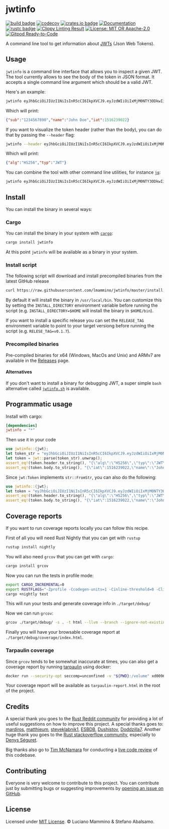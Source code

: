 # jwtinfo

[![build badge](https://github.com/lmammino/jwtinfo/workflows/Rust/badge.svg)](https://github.com/lmammino/jwtinfo/actions?query=workflow%3ARust)
[![codecov](https://codecov.io/gh/lmammino/jwtinfo/branch/master/graph/badge.svg)](https://codecov.io/gh/lmammino/jwtinfo)
[![crates.io badge](https://img.shields.io/crates/v/jwtinfo.svg)](https://crates.io/crates/jwtinfo)
[![Documentation](https://docs.rs/jwtinfo/badge.svg)](https://docs.rs/jwtinfo)
[![rustc badge](https://img.shields.io/badge/rustc-1.40+-lightgray.svg)](https://blog.rust-lang.org/2019/12/19/Rust-1.40.0.html)
[![Clippy Linting Result](https://img.shields.io/badge/clippy-<3-yellowgreen)](https://github.com/rust-lang/rust-clippy)
[![License: MIT OR Apache-2.0](https://img.shields.io/crates/l/jwtinfo.svg)](#license)
[![Gitpod Ready-to-Code](https://img.shields.io/badge/Gitpod-Ready--to--Code-blue?logo=gitpod)](https://gitpod.io/#https://github.com/lmammino/jwtinfo) 


A command line tool to get information about [JWTs](https://tools.ietf.org/html/rfc7519) (Json Web Tokens).

## Usage

`jwtinfo` is a command line interface that allows you to inspect a given JWT. The tool currently allows to see the body of the token in JSON format. It accepts a single command line argument which should be a valid JWT.

Here's an example:

```bash
jwtinfo eyJhbGciOiJIUzI1NiIsInR5cCI6IkpXVCJ9.eyJzdWIiOiIxMjM0NTY3ODkwIiwibmFtZSI6IkpvaG4gRG9lIiwiaWF0IjoxNTE2MjM5MDIyfQ.SflKxwRJSMeKKF2QT4fwpMeJf36POk6yJV_adQssw5c
```

Which will print:

```json
{"sub":"1234567890","name":"John Doe","iat":1516239022}
```

If you want to visualize the token header (rather than the body), you can do that by passing the `--header` flag:

```bash
jwtinfo --header eyJhbGciOiJIUzI1NiIsInR5cCI6IkpXVCJ9.eyJzdWIiOiIxMjM0NTY3ODkwIiwibmFtZSI6IkpvaG4gRG9lIiwiaWF0IjoxNTE2MjM5MDIyfQ.SflKxwRJSMeKKF2QT4fwpMeJf36POk6yJV_adQssw5c
```

Which will print:

```json
{"alg":"HS256","typ":"JWT"}
```

You can combine the tool with other command line utilities, for instance [`jq`](https://stedolan.github.io/jq/):

```bash
jwtinfo eyJhbGciOiJIUzI1NiIsInR5cCI6IkpXVCJ9.eyJzdWIiOiIxMjM0NTY3ODkwIiwibmFtZSI6IkpvaG4gRG9lIiwiaWF0IjoxNTE2MjM5MDIyfQ.SflKxwRJSMeKKF2QT4fwpMeJf36POk6yJV_adQssw5c | jq .
```

## Install

You can install the binary in several ways:

### Cargo

You can install the binary in your system with [`cargo`](https://doc.rust-lang.org/cargo/getting-started/installation.html):

```bash
cargo install jwtinfo
```

At this point `jwtinfo` will be available as a binary in your system.


### Install script

The following script will download and install precompiled binaries from the latest GitHub release

```bash
curl https://raw.githubusercontent.com/lmammino/jwtinfo/master/install.sh | sh
```

By default it will install the binary in `/usr/local/bin`. You can customize this by setting the `INSTALL_DIRECTORY` environment variable before running the script (e.g. `INSTALL_DIRECTORY=$HOME` will install the binary in `$HOME/bin`).

If you want to install a specific release you can set the `RELEASE_TAG` environment variable to point to your target versiong before running the script (e.g. `RELESE_TAG=v0.1.7`).


### Precompiled binaries

Pre-compiled binaries for x64 (Windows, MacOs and Unix) and ARMv7 are available in the [Releases](https://github.com/lmammino/jwtinfo/releases) page.


#### Alternatives

If you don't want to install a binary for debugging JWT, a super simple `bash` alternative called [`jwtinfo.sh`](https://gist.github.com/lmammino/920ee0699af627a3492f86c607c859f6) is available.


## Programmatic usage

Install with cargo:

```toml
[dependencies]
jwtinfo = "*"
```

Then use it in your code

```rust
use jwtinfo::{jwt};
let token_str = "eyJhbGciOiJIUzI1NiIsInR5cCI6IkpXVCJ9.eyJzdWIiOiIxMjM0NTY3ODkwIiwibmFtZSI6IkpvaG4gRG9lIiwiaWF0IjoxNTE2MjM5MDIyfQ.SflKxwRJSMeKKF2QT4fwpMeJf36POk6yJV_adQssw5c";
let token = jwt::parse(token_str).unwrap();
assert_eq!(token.header.to_string(), "{\"alg\":\"HS256\",\"typ\":\"JWT\"}");
assert_eq!(token.body.to_string(), "{\"iat\":1516239022,\"name\":\"John Doe\",\"sub\":\"1234567890\"}");
```

Since `jwt:Token` implements `str::FromStr`, you can also do the following:

```rust
use jwtinfo::{jwt};
let token = "eyJhbGciOiJIUzI1NiIsInR5cCI6IkpXVCJ9.eyJzdWIiOiIxMjM0NTY3ODkwIiwibmFtZSI6IkpvaG4gRG9lIiwiaWF0IjoxNTE2MjM5MDIyfQ.SflKxwRJSMeKKF2QT4fwpMeJf36POk6yJV_adQssw5c".parse::<jwt::Token>().unwrap();
assert_eq!(token.header.to_string(), "{\"alg\":\"HS256\",\"typ\":\"JWT\"}");
assert_eq!(token.body.to_string(), "{\"iat\":1516239022,\"name\":\"John Doe\",\"sub\":\"1234567890\"}");
```


## Coverage reports

If you want to run coverage reports locally you can follow this recipe.

First of all you will need Rust Nightly that you can get with `rustup`

```bash
rustup install nightly
```

You will also need `grcov` that you can get with `cargo`:

```bash
cargo install grcov
```

Now you can run the tests in profile mode:

```bash
export CARGO_INCREMENTAL=0
export RUSTFLAGS="-Zprofile -Ccodegen-units=1 -Cinline-threshold=0 -Clink-dead-code -Coverflow-checks=off -Zno-landing-pads"
cargo +nightly test
```

This will run your tests and generate coverage info in `./target/debug/`

Now we can run `grcov`:

```bash
grcov ./target/debug/ -s . -t html --llvm --branch --ignore-not-existing -o ./target/debug/coverage/
```

Finally you will have your browsable coverage report at `./target/debug/coverage/index.html`.


### Tarpaulin coverage

Since `grcov` tends to be somewhat inaccurate at times, you can also get a coverage report by running [tarpaulin](https://github.com/xd009642/tarpaulin) using docker:

```bash
docker run --security-opt seccomp=unconfined -v "${PWD}:/volume" xd009642/tarpaulin:develop-nightly bash -c 'cargo build && cargo tarpaulin -o Html'
```

Your coverage report will be available as `tarpaulin-report.html` in the root of the project.


## Credits

A special thank you goes to the [Rust Reddit community](https://www.reddit.com/r/rust/) for providing a lot of useful suggestions on how to improve this project. A special thanks goes to: [mardiros](https://www.reddit.com/user/mardiros/), [matthieum](https://www.reddit.com/user/matthieum/), [steveklabnik1](https://www.reddit.com/user/steveklabnik1/), [ESBDB](https://www.reddit.com/user/ESBDB/), [Dushistov](https://www.reddit.com/user/Dushistov/), [Doddzilla7](https://www.reddit.com/user/Doddzilla7/). Another huge thank you goes to the [Rust stackoverflow community](https://chat.stackoverflow.com/rooms/62927/rust), especially to [Denys Séguret](https://chat.stackoverflow.com/users/263525).

Big thanks also go to [Tim McNamara](https://twitter.com/timClicks) for conducting a [live code review](https://loige.co/learning-rust-through-open-source-and-live-code-reviews) of this codebase.


## Contributing

Everyone is very welcome to contribute to this project.
You can contribute just by submitting bugs or suggesting improvements by
[opening an issue on GitHub](https://github.com/lmammino/jwtinfo/issues).


## License

Licensed under [MIT License](LICENSE). © Luciano Mammino & Stefano Abalsamo.
